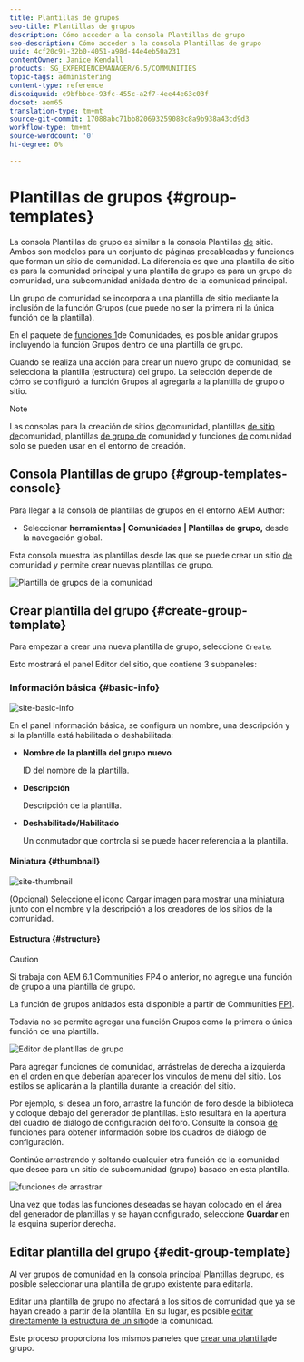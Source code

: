 ```yaml
---
title: Plantillas de grupos
seo-title: Plantillas de grupos
description: Cómo acceder a la consola Plantillas de grupo
seo-description: Cómo acceder a la consola Plantillas de grupo
uuid: 4cf20c91-32b0-4051-a98d-44e4eb50a231
contentOwner: Janice Kendall
products: SG_EXPERIENCEMANAGER/6.5/COMMUNITIES
topic-tags: administering
content-type: reference
discoiquuid: e9bfbbce-93fc-455c-a2f7-4ee44e63c03f
docset: aem65
translation-type: tm+mt
source-git-commit: 17088abc71bb820693259088c8a9b938a43cd9d3
workflow-type: tm+mt
source-wordcount: '0'
ht-degree: 0%

---
```



# Plantillas de grupos {#group-templates}

La consola Plantillas de grupo es similar a la consola Plantillas [de](/help/communities/sites.md) sitio. Ambos son modelos para un conjunto de páginas precableadas y funciones que forman un sitio de comunidad. La diferencia es que una plantilla de sitio es para la comunidad principal y una plantilla de grupo es para un grupo de comunidad, una subcomunidad anidada dentro de la comunidad principal.

Un grupo de comunidad se incorpora a una plantilla de sitio mediante la inclusión de la función [](/help/communities/functions.md#groups-function) Grupos (que puede no ser la primera ni la única función de la plantilla).

En el paquete de [funciones 1](/help/communities/deploy-communities.md#latestfeaturepack)de Comunidades, es posible anidar grupos incluyendo la función Grupos dentro de una plantilla de grupo.

Cuando se realiza una acción para crear un nuevo grupo de comunidad, se selecciona la plantilla (estructura) del grupo. La selección depende de cómo se configuró la función Grupos al agregarla a la plantilla de grupo o sitio.

>[!NOTE]
>
>Las consolas para la creación de sitios [de](/help/communities/sites-console.md)comunidad, plantillas [de sitio de](/help/communities/sites.md)comunidad, plantillas [de grupo de](/help/communities/tools-groups.md) comunidad y funciones [de](/help/communities/functions.md) comunidad solo se pueden usar en el entorno de creación.


## Consola Plantillas de grupo {#group-templates-console}

Para llegar a la consola de plantillas de grupos en el entorno AEM Author:

* Seleccionar **herramientas | Comunidades | Plantillas de grupo,** desde la navegación global.

Esta consola muestra las plantillas desde las que se puede crear un sitio [de](/help/communities/sites-console.md) comunidad y permite crear nuevas plantillas de grupo.

![Plantilla de grupos de la comunidad](assets/groups-template.png)

## Crear plantilla del grupo {#create-group-template}

Para empezar a crear una nueva plantilla de grupo, seleccione `Create`.

Esto mostrará el panel Editor del sitio, que contiene 3 subpaneles:

### Información básica {#basic-info}

![site-basic-info](assets/site-basic-info.png)

En el panel Información básica, se configura un nombre, una descripción y si la plantilla está habilitada o deshabilitada:

* **Nombre de la plantilla del grupo nuevo**

   ID del nombre de la plantilla.

* **Descripción**

   Descripción de la plantilla.

* **Deshabilitado/Habilitado**

   Un conmutador que controla si se puede hacer referencia a la plantilla.

#### Miniatura    {#thumbnail}

![site-thumbnail](assets/site-thumbnail.png)

(Opcional) Seleccione el icono Cargar imagen para mostrar una miniatura junto con el nombre y la descripción a los creadores de los sitios de la comunidad.

#### Estructura {#structure}

>[!CAUTION]
>
>Si trabaja con AEM 6.1 Communities FP4 o anterior, no agregue una función de grupo a una plantilla de grupo.
>
>La función de grupos anidados está disponible a partir de Communities [FP1](/help/communities/communities.md#latestfeaturepack).
>
>Todavía no se permite agregar una función Grupos como la primera o única función de una plantilla.


![Editor de plantillas de grupo](assets/template-editor.png)

Para agregar funciones de comunidad, arrástrelas de derecha a izquierda en el orden en que deberían aparecer los vínculos de menú del sitio. Los estilos se aplicarán a la plantilla durante la creación del sitio.

Por ejemplo, si desea un foro, arrastre la función de foro desde la biblioteca y coloque debajo del generador de plantillas. Esto resultará en la apertura del cuadro de diálogo de configuración del foro. Consulte la consola [de](/help/communities/functions.md) funciones para obtener información sobre los cuadros de diálogo de configuración.

Continúe arrastrando y soltando cualquier otra función de la comunidad que desee para un sitio de subcomunidad (grupo) basado en esta plantilla.

![funciones de arrastrar](assets/dragfunctions.png)

Una vez que todas las funciones deseadas se hayan colocado en el área del generador de plantillas y se hayan configurado, seleccione **Guardar** en la esquina superior derecha.

## Editar plantilla del grupo {#edit-group-template}

Al ver grupos de comunidad en la consola [principal Plantillas de](#group-templates-console)grupo, es posible seleccionar una plantilla de grupo existente para editarla.

Editar una plantilla de grupo no afectará a los sitios de comunidad que ya se hayan creado a partir de la plantilla. En su lugar, es posible [editar directamente la estructura de un sitio](/help/communities/sites-console.md#modify-structure)de la comunidad.

Este proceso proporciona los mismos paneles que [crear una plantilla](#create-group-template)de grupo.
